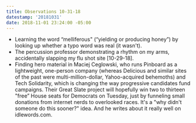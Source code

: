 ```yaml
---
title: Observations 10-31-18
datestamp: '20181031'
date: 2018-11-01 23:24:00 -05:00
---
```


- Learning the word “melliferous" (“yielding or producing honey”) by looking up whether a typo word was real (it wasn't).
- The percussion professor demonstrating a rhythm on my arms, accidentally slapping my flu shot site [10-29-18].
- Finding hero material in Maciej Ceglowski, who runs Pinboard as a lightweight, one-person company (whereas Delicious and similar sites of the past were multi-million-dollar, Yahoo-acquired behemoths) and Tech Solidarity, which is changing the way progressive candidates fund campaigns. Their Great Slate project will hopefully win two to thirteen "free” House seats for Democrats on Tuesday, just by funneling small donations from internet nerds to overlooked races. It's a "why didn't someone do this sooner?" idea. And he writes about it really well on idlewords.com.
